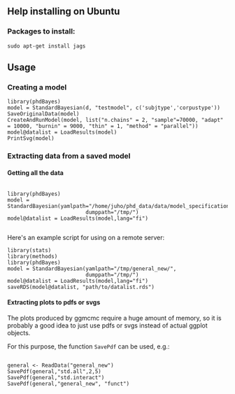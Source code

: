 

## Help installing on Ubuntu

### Packages to install:

    sudo apt-get install jags

## Usage


### Creating a model


```
library(phdBayes)
model = StandardBayesian(d, "testmodel", c('subjtype','corpustype'))
SaveOriginalData(model)
CreateAndRunModel(model, list("n.chains" = 2, "sample"=70000, "adapt" = 10000, "burnin" = 9000, "thin" = 1, "method" = "parallel"))
model@datalist = LoadResults(model)
PrintSvg(model)
```

### Extracting data from a saved model


#### Getting all the data

```

library(phdBayes)
model = StandardBayesian(yamlpath="/home/juho/phd_data/data/model_specifications/l8b/",
                         dumppath="/tmp/")
model@datalist = LoadResults(model,lang="fi")


```

Here's an example script for using on a remote server:

```
library(stats)                                                                                            
library(methods)
library(phdBayes)                                                                                         
model = StandardBayesian(yamlpath="/tmp/general_new/",                                                    
                         dumppath="/tmp/")                                                                
model@datalist = LoadResults(model,lang="fi")                                                             
saveRDS(model@datalist, "path/to/datalist.rds") 

```


#### Extracting plots to pdfs or svgs

The plots produced by ggmcmc require a huge amount of memory, so it is probably 
a good idea to just use pdfs or svgs instead of actual ggplot objects.

For this purpose, the function `SavePdf` can be used, e.g.: 

```

general <- ReadData("general_new")
SavePdf(general,"std.all",2,5)
SavePdf(general,"std.interact")
SavePdf(general,"general_new", "funct")

```
